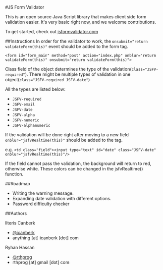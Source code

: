 #JS Form Validator

This is an open source Java Script library that makes client side form validation easier. 
It's very basic right now, and we welcome contributions.

To get started, check out  [jsformvalidator.com](http://www.jsformvalidator.com/ "jsformvalidator") 

##Instructions
In order for the validator to work, the `onsubmit="return validateForm(this)"` event should be added to the form tag. 

`<form id="form_main" method="post" action="index.php" onblur="return validateForm(this)" onsubmit="return validateForm(this)">`

Class field of the object determines the type of the validation(`class="JSFV-required"`). 
There might be multiple types of validation in one object(`class="JSFV-required JSFV-date"`) 

All the types are listed below:

- `JSFV-required`
- `JSFV-email`
- `JSFV-date`
- `JSFV-alpha`
- `JSFV-numeric`
- `JSFV-alphanumeric`

If the validation will be done right after moving to a new field 
`onblur="jsfvRealtime(this)"` should be added to the tag.

e.g. 
`<td class="field"><input type="text" id="date" class="JSFV-date" onblur="jsfvRealtime(this)"/>`

If the field cannot pass the validation, the background will return to red, otherwise white. 
These colors can be changed in the jsfvRealtime() function. 

##Roadmap

- Writing the warning message.
- Expanding date validation with different options.
- Password difficulty checker

##Authors

Ilteris Canberk
- [@icanberk](https://twitter.com/icanberk "@icanberk") 
- anything [at] icanberk [dot] com

Ryhan Hassan
- [@rthprog](https://twitter.com/rthprog "@rthprog") 
- rthprog [at] gmail [dot] com